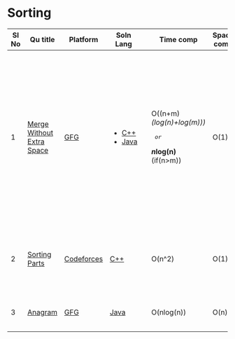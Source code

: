 # Sorting

| Sl No | Qu title | Platform                            | Soln Lang |   | Time comp | Space comp | difficulty |    | approach |
| --     | ---     |   ------                            | ---       |-- | ---       | ---        | ----       | -- | ---------|
|  1    | [Merge Without Extra Space](https://practice.geeksforgeeks.org/problems/merge-two-sorted-arrays5135/1#)     | [GFG ](/GFG/GFGQuestions.md) | <ul><li>[C++](https://github.com/C-a-thing/Code-Insight/blob/main/GFG/Sorting/C%2B%2B/Merge%20without%20extra%20space.cpp)</li><li>[Java](https://github.com/C-a-thing/Code-Insight/blob/main/GFG/Sorting/Java/Merge%20without%20extra%20space.java)</li> </ul>        |   | <p>O((n+m)*(log(n)+log(m)))</p><pre>    or</pre> <p><B>n*log(n)</B> (if(n>m))</p>       | O(1)        | Hard       |    |<ol><li>_Approach 1_- Gap method  Algo</li> <li>_Approach - 2_ - take an extra array , insert elements of 2 arrays and sort it . Then insert in those arrays again</li></ol> |
| 2     |[Sorting Parts](https://codeforces.com/contest/1637/problem/A)|[Codeforces](/CodeForces/codeforcesQuestions.md)|[C++](https://github.com/Shreya2803/Code-Insight/blob/main/CodeForces/Sorting/C%2B%2B/Sorting%20Parts.cpp)||O(n^2)|O(1)|Easy||<ol><li>Check If array sorted then-"NO"; else:"YES"</li></ol> |
| 3     | [Anagram](https://practice.geeksforgeeks.org/problems/anagram-1587115620/1/?page=2&category[]=Sorting&sortBy=submissions)      | [GFG ](/GFG/GFGQuestions.md) | [Java](https://github.com/C-a-thing/Code-Insight/blob/main/GFG/Sorting/Java/Anagram.java)    |   | O(nlog(n))     | O(n)        | Easy       |    | Sorting and checking each characters |
